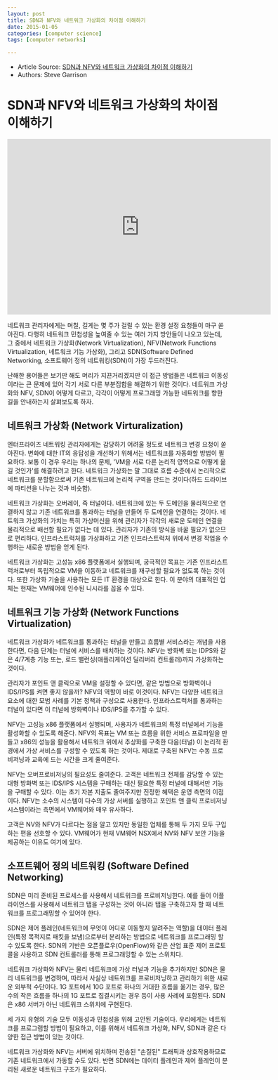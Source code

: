 ```yaml
---
layout: post
title: SDN과 NFV와 네트워크 가상화의 차이점 이해하기
date: 2015-01-05
categories: [computer science]
tags: [computer networks]

---
```


* Article Source: [SDN과 NFV와 네트워크 가상화의 차이점 이해하기](http://www.itworld.co.kr/tags/60733/네트워크가상화/86025)
* Authors: Steve Garrison 

SDN과 NFV와 네트워크 가상화의 차이점 이해하기
===

<iframe width="600" height="400" src="https://www.youtube.com/embed/Db5TKt79KjU" frameborder="0" allowfullscreen></iframe>

네트워크 관리자에게는 며칠, 길게는 몇 주가 걸릴 수 있는 환경 설정 요청들이 마구 쏟아진다. 다행히 네트워크 민첩성을 높여줄 수 있는 여러 가지 방안들이 나오고 있는데, 그 중에서 네트워크 가상화(Network Virtualization), NFV(Network Functions Virtualization, 네트워크 기능 가상화), 그리고 SDN(Software Defined Networking, 소프트웨어 정의 네트워킹(SDN)이 가장 두드러진다.

난해한 용어들은 보기만 해도 머리가 지끈거리겠지만 이 접근 방법들은 네트워크 이동성이라는 큰 문제에 있어 각기 서로 다른 부분집합을 해결하기 위한 것이다. 네트워크 가상화와 NFV, SDN이 어떻게 다르고, 각각이 어떻게 프로그래밍 가능한 네트워크를 향한 길을 안내하는지 살펴보도록 하자.

## 네트워크 가상화 (Network Virturalization)

엔터프라이즈 네트워킹 관리자에게는 감당하기 어려울 정도로 네트워크 변경 요청이 쏟아진다. 변화에 대한 IT의 응답성을 개선하기 위해서는 네트워크를 자동화할 방법이 필요하다. 보통 이 경우 우리는 하나의 문제, 'VM을 서로 다른 논리적 영역으로 어떻게 옮길 것인가'를 해결하려고 한다. 네트워크 가상화는 말 그대로 흐름 수준에서 논리적으로 네트워크를 분할함으로써 기존 네트워크에 논리적 구역을 만드는 것이다(하드 드라이브에 파티션을 나누는 것과 비슷함).

네트워크 가상화는 오버레이, 즉 터널이다. 네트워크에 있는 두 도메인을 물리적으로 연결하지 않고 기존 네트워크를 통과하는 터널을 만들어 두 도메인을 연결하는 것이다. 네트워크 가상화의 가치는 특히 가상머신을 위해 관리자가 각각의 새로운 도메인 연결을 물리적으로 배선할 필요가 없다는 데 있다. 관리자가 기존의 방식을 바꿀 필요가 없으므로 편리하다. 인프라스트럭처를 가상화하고 기존 인프라스트럭처 위에서 변경 작업을 수행하는 새로운 방법을 얻게 된다.

네트워크 가상화는 고성능 x86 플랫폼에서 실행되며, 궁극적인 목표는 기존 인프라스트럭처로부터 독립적으로 VM을 이동하고 네트워크를 재구성할 필요가 없도록 하는 것이다. 또한 가상화 기술을 사용하는 모든 IT 환경을 대상으로 한다. 이 분야의 대표적인 업체는 현재는 VM웨어에 인수된 니시라를 꼽을 수 있다.

## 네트워크 기능 가상화 (Network Functions Virtualization)

네트워크 가상화가 네트워크를 통과하는 터널을 만들고 흐름별 서비스라는 개념을 사용한다면, 다음 단계는 터널에 서비스를 배치하는 것이다. NFV는 방화벽 또는 IDPS와 같은 4/7계층 기능 또는, 로드 밸런싱(애플리케이션 딜리버리 컨트롤러)까지 가상화하는 것이다.

관리자가 포인트 앤 클릭으로 VM을 설정할 수 있다면, 같은 방법으로 방화벽이나 IDS/IPS를 켜면 좋지 않을까? NFV의 역할이 바로 이것이다. NFV는 다양한 네트워크 요소에 대한 모범 사례를 기본 정책과 구성으로 사용한다. 인프라스트럭처를 통과하는 터널이 있다면 이 터널에 방화벽이나 IDS/IPS를 추가할 수 있다.

NFV는 고성능 x86 플랫폼에서 실행되며, 사용자가 네트워크의 특정 터널에서 기능을 활성화할 수 있도록 해준다. NFV의 목표는 VM 또는 흐름을 위한 서비스 프로파일을 만들고 x86의 성능을 활용해서 네트워크 위에서 추상화를 구축한 다음(터널) 이 논리적 환경에서 가상 서비스를 구성할 수 있도록 하는 것이다. 제대로 구축된 NFV는 수동 프로비저닝과 교육에 드는 시간을 크게 줄여준다.

NFV는 오버프로비저닝의 필요성도 줄여준다. 고객은 네트워크 전체를 감당할 수 있는 대형 방화벽 또는 IDS/IPS 시스템을 구매하는 대신 필요한 특정 터널에 대해서만 기능을 구매할 수 있다. 이는 초기 자본 지출도 줄여주지만 진정한 혜택은 운영 측면의 이점이다. NFV는 소수의 시스템이 다수의 가상 서버를 실행하고 포인트 앤 클릭 프로비저닝 시스템이라는 측면에서 VM웨어와 매우 유사하다.

고객은 NV와 NFV가 다르다는 점을 알고 있지만 동일한 업체를 통해 두 가지 모두 구입하는 편을 선호할 수 있다. VM웨어가 현재 VM웨어 NSX에서 NV와 NFV 보안 기능을 제공하는 이유도 여기에 있다.

## 소프트웨어 정의 네트워킹 (Software Defined Networking)

SDN은 미리 준비된 프로세스를 사용해서 네트워크를 프로비저닝한다. 예를 들어 어플라이언스를 사용해서 네트워크 탭을 구성하는 것이 아니라 탭을 구축하고자 할 때 네트워크를 프로그래밍할 수 있어야 한다.

SDN은 제어 플레인(네트워크에 무엇이 어디로 이동할지 알려주는 역할)을 데이터 플레인(특정 목적지로 패킷을 보냄)으로부터 분리하는 방법으로 네트워크를 프로그래밍 할 수 있도록 한다. SDN의 기반은 오픈플로우(OpenFlow)와 같은 산업 표준 제어 프로토콜을 사용하고 SDN 컨트롤러를 통해 프로그래밍할 수 있는 스위치다.

네트워크 가상화와 NFV는 물리 네트워크에 가상 터널과 기능을 추가하지만 SDN은 물리 네트워크를 변경하며, 따라서 사실상 네트워크를 프로비저닝하고 관리하기 위한 새로운 외부적 수단이다. 1G 포트에서 10G 포트로 하나의 거대한 흐름을 옮기는 경우, 많은 수의 작은 흐름을 하나의 1G 포트로 집결시키는 경우 등이 사용 사례에 포함된다. SDN은 x86 서버가 아닌 네트워크 스위치에 구현된다.

세 가지 유형의 기술 모두 이동성과 민첩성을 위해 고안된 기술이다. 우리에게는 네트워크를 프로그램할 방법이 필요하고, 이를 위해서 네트워크 가상화, NFV, SDN과 같은 다양한 접근 방법이 있는 것이다.

네트워크 가상화와 NFV는 서버에 위치하며 전송된 "손질된" 트래픽과 상호작용하므로 기존 네트워크에서 가동할 수도 있다. 반면 SDN에는 데이터 플레인과 제어 플레인이 분리된 새로운 네트워크 구조가 필요하다.
